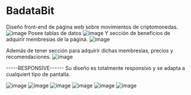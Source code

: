# BadataBit
Diseño front-end de página web sobre movimientos de criptomonedas.
![image](https://user-images.githubusercontent.com/95113917/236209075-a9ad39be-d6f1-41a5-a0f1-6277e5fb7343.png)
Posee tablas de datos
![image](https://user-images.githubusercontent.com/95113917/236209192-bf47a934-2b34-41f0-8f70-113c551c6d70.png)
Y sección de beneficios de adquirir membresias de la página.
![image](https://user-images.githubusercontent.com/95113917/236209446-fb90fe97-71cd-42f8-a7ff-3369620ecfba.png)

Además de tener sección para adquirir dichas membresias, precios y recomendaciones.
![image](https://user-images.githubusercontent.com/95113917/236209720-ed8c9f8e-ee80-47ba-996e-587c93dd7335.png)

-----RESPONSIVE------
Su diseño es totalmente responsivo y se adapta a cualquiert tipo de pantalla.

![image](https://user-images.githubusercontent.com/95113917/236210056-a0fabad8-38d9-43da-8b6f-6974a6d9a666.png)
![image](https://user-images.githubusercontent.com/95113917/236210144-f41d2822-6d17-45d9-8ef1-a3fd5410a7ca.png)
![image](https://user-images.githubusercontent.com/95113917/236210222-d9833115-e0ef-4084-8e1e-47837c8b3a08.png)
![image](https://user-images.githubusercontent.com/95113917/236210281-26de2e51-9efb-4aea-842c-05ee11827073.png)
![image](https://user-images.githubusercontent.com/95113917/236210321-0b663823-af18-4e7f-9f11-6466bbff5133.png)
![image](https://user-images.githubusercontent.com/95113917/236210347-09f0dd10-ecd6-40a1-980f-e114277f7f5c.png)
